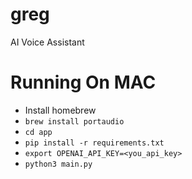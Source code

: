 # greg
AI Voice Assistant


# Running On MAC

- Install homebrew
- `brew install portaudio`
- `cd app`
- `pip install -r requirements.txt`
- `export OPENAI_API_KEY=<you_api_key>`
- `python3 main.py`